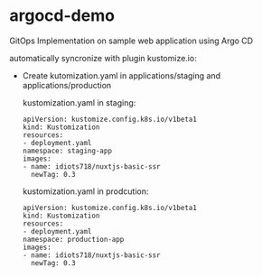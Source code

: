 # argocd-demo
GitOps Implementation on sample web application using Argo CD

automatically syncronize with plugin kustomize.io:

- Create kutomization.yaml in applications/staging and applications/production

  kustomization.yaml in staging:
  ```
  apiVersion: kustomize.config.k8s.io/v1beta1
  kind: Kustomization
  resources:
  - deployment.yaml
  namespace: staging-app
  images:
  - name: idiots718/nuxtjs-basic-ssr
    newTag: 0.3
  ```

  kustomization.yaml in prodcution:
  ```
  apiVersion: kustomize.config.k8s.io/v1beta1
  kind: Kustomization
  resources:
  - deployment.yaml
  namespace: production-app
  images:
  - name: idiots718/nuxtjs-basic-ssr
    newTag: 0.3
  ```


